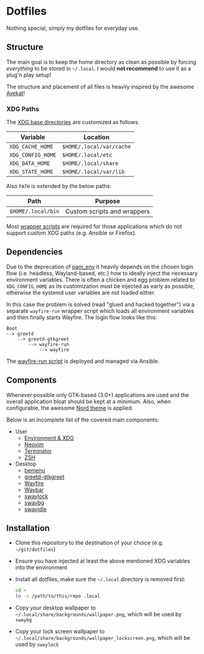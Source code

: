 # Dotfiles

Nothing special, simply my dotfiles for everyday use.

## Structure

The main goal is to keep the home directory as clean as possible by forcing
*everything* to be stored in `~/.local`. I would **not recommend** to use it as
a plug'n play setup!

The structure and placement of all files is heavily inspired by the awesome
[Ayekat](https://github.com/ayekat/localdir)!

### XDG Paths

The [XDG base
directories](https://specifications.freedesktop.org/basedir-spec/basedir-spec-latest.html)
are customized as follows:

| Variable          | Location                 |
| ----------------- | ------------------------ |
| `XDG_CACHE_HOME`  | `$HOME/.local/var/cache` |
| `XDG_CONFIG_HOME` | `$HOME/.local/etc`       |
| `XDG_DATA_HOME`   | `$HOME/.local/share`     |
| `XDG_STATE_HOME`  | `$HOME/.local/var/lib`   |

Also `PATH` is extended by the below paths:

| Path               | Purpose                     |
| ------------------ | --------------------------- |
| `$HOME/.local/bin` | Custom scripts and wrappers |

Most [wrapper scripts](./local/bin) are required for those applications which
do not support custom XDG paths (e.g. Ansible or Firefox).

## Dependencies

Due to the deprecation of
[pam\_env](https://github.com/linux-pam/linux-pam/releases/tag/v1.5.0) it
heavily depends on the chosen login flow (i.e. headless, Wayland-based, etc.)
how to ideally inject the necessary environment variables. There is often a
chicken and egg problem related to `XDG_CONFIG_HOME` as its customization must
be injected as early as possible, otherwise the systemd user variables are not
loaded either.

In this case the problem is solved (read "glued and hacked together") via a
separate `wayfire-run` wrapper script which loads all environment variables and
then finally starts Wayfire. The login flow looks like this:

```text
Boot
--> greetd
    --> greetd-gtkgreet
        --> wayfire-run
            --> wayfire
```

The [wayfire-run
script](https://github.com/karras/ansible-collection-workstation/tree/main/roles/wayfire)
is deployed and managed via Ansible.

## Components

Whenever possible only GTK-based (3.0+) applications are used and the overall
application bloat should be kept at a minimum. Also, when configurable, the
awesome [Nord theme](https://www.nordtheme.com/) is applied.

Below is an incomplete list of the covered main components:

* User
  - [Environment & XDG](https://specifications.freedesktop.org/basedir-spec/basedir-spec-latest.html)
  - [Neovim](https://github.com/neovim/neovim)
  - [Terminator](https://github.com/gnome-terminator/terminator)
  - [ZSH](https://www.zsh.org/)
* Desktop
  - [bemenu](https://github.com/Cloudef/bemenu)
  - [greetd-gtkgreet](https://git.sr.ht/~kennylevinsen/gtkgreet)
  - [Wayfire](https://github.com/WayfireWM/wayfire)
  - [Waybar](https://github.com/Alexays/Waybar)
  - [swaylock](https://github.com/swaywm/swaylock)
  - [swaybg](https://github.com/swaywm/swaybg)
  - [swayidle](https://github.com/swaywm/swayidle)

## Installation

* Clone this repository to the destination of your choice (e.g.
  `~/git/dotfiles`)

* Ensure you have injected at least the above mentioned XDG variables into the
  environment

* Install all dotfiles, make sure the `~/.local` directory is removed first:

  ```sh
  cd ~
  ln -s /path/to/this/repo .local
  ```

* Copy your desktop wallpaper to `~/.local/share/backgrounds/wallpaper.png`,
  which will be used by `swaybg`

* Copy your lock screen wallpaper to
  `~/.local/share/backgrounds/wallpaper_lockscreen.png`, which will be used by
  `swaylock`
